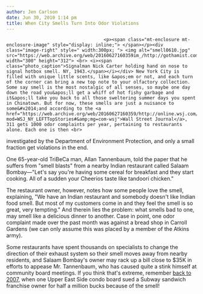```yaml
---
author: Jen Carlson
date: Jun 30, 2010 1:14 pm
title: When City Smells Turn Into Odor Violations
---
```


	
										<p><span class="mt-enclosure mt-enclosure-image" style="display: inline;"> </span></p><div class="image-right" style=" width:300px; "> <img alt="smell0610.jpg" src="https://web.archive.org/web/20160627160359im_/http://gothamist.com/attachments/arts_jen/smell0610.jpg" width="300" height="312"> <br> <i><span class="photo_caption">Signalman Nick Carter holding hand on nose to signal hotbox smell. NY, 1943.</span></i></div> New York City is filled with unique little scents, like &apos;em or not, and each turn of the corner can bring a new top note to your olfactory collection. Some say smell is the most nostalgic of all senses, so maybe one day down the road you&apos;ll get a whiff of hot fishy garbage and it&apos;ll take you back to all those sweltering summer days you spent in Chinatown. But for now, these smells are just a nuisance to some&#x2014;and according to the <a href="https://web.archive.org/web/20160627160359/http://online.wsj.com/article/SB10001424052748704103904575337012761127830.html?mod=WSJ_NY_LEFTTopStories#&amp;mg=com-wsj">Wall Street Journal</a>, 311 gets 1000 odor complaints per year, pertaining to restaurants alone. Each one is then <br>
investigated by the Department of Environment Protection, and only a small fraction get violations in the end.<p></p>

<p>One 65-year-old TriBeCa man, Allan Tannenbaum, told the paper that he suffers from &quot;smell blasts&quot; from a nearby Indian restaurant called Salaam Bombay&#x2014;&quot;Let&apos;s say you&apos;re having some cereal for breakfast and they start cooking. All of a sudden your Cheerios taste like tandoori chicken.&quot; </p>

<p>The restaurant owner, however, notes how some people love the smell, explaining, &quot;We have an Indian restaurant and somebody doesn&apos;t like Indian food smell. But most of my customers come in and they feel the smell is so great, very tempting.&quot; And therein lies the problem: what smells bad to one, may smell like a delicious dinner to another. Case in point, one odor complaint made over the past month was against a bread shop in Carroll Gardens (we can only assume this was placed by a member of the Atkins army).</p>

<p>Some restaurants have spent thousands on specialists to change the direction of their exhaust system so their smell moves away from nearby residents, and Salaam Bombay&apos;s owner may rack up a bill close to $35K in efforts to appease Mr. Tannenbaum, who has caused quite a stink himself at community board meetings. If you think that&apos;s extreme, remember <a href="https://web.archive.org/web/20160627160359/http://gothamist.com/2007/02/12/upper_east_side_1.php">back to 2007</a>, when one Upper East Side condo board sued a Subway sandwich franchise owner for half a million bucks because of the smell!</p>					
										
									
				